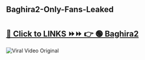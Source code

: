 
 ## Baghira2-Only-Fans-Leaked

# <h2><a href="https://clipsfans.com/Baghira2&ref=git">🔗 Click to LINKS ⏩⏩ 👉 🟢 Baghira2 </a></h2>

<a href="https://clipsfans.com/Baghira2&ref=git" rel="nofollow" data-target="animated-image.originalLink"><img src="https://i.ibb.co.com/xMMVF88/686577567.gif" alt="Viral Video Original" style="max-width: 100%; display: inline-block;" data-target="animated-image.originalImage"></a>
